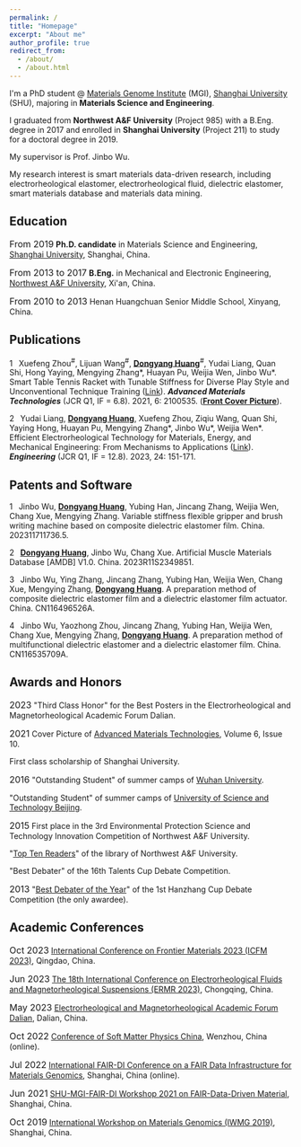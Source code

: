 ```yaml
---
permalink: /
title: "Homepage"
excerpt: "About me"
author_profile: true
redirect_from: 
  - /about/
  - /about.html
---
```


I'm a PhD student @ [Materials Genome Institute](https://mgi.shu.edu.cn/) (MGI), [Shanghai University](https://www.shu.edu.cn/) (SHU), majoring in **Materials Science and Engineering**.

I graduated from **Northwest A&F University** (Project 985) with a B.Eng. degree in 2017 and enrolled in **Shanghai University** (Project 211) to study for a doctoral degree in 2019.

My supervisor is Prof. Jinbo Wu.

My research interest is smart materials data-driven research, including electrorheological elastomer, electrorheological fluid, dielectric elastomer, smart materials database and materials data mining.




Education
------
<font size=3>From 2019</font> **Ph.D. candidate** in Materials Science and Engineering, [Shanghai University](https://www.shu.edu.cn), Shanghai, China.

<font size=3>From 2013 to 2017</font> **B.Eng.** in Mechanical and Electronic Engineering, [Northwest A&F University](https://www.nwafu.edu.cn), Xi'an, China.

<font size=3>From 2010 to 2013</font> Henan Huangchuan Senior Middle School, Xinyang, China.

Publications
------
1 &ensp;Xuefeng Zhou<sup>#</sup>, Lijuan Wang<sup>#</sup>, **<u>Dongyang Huang</u>**<sup>#</sup>, Yudai Liang, Quan Shi, Hong Yaying, Mengying Zhang\*, Huayan Pu, Weijia Wen, Jinbo Wu\*. Smart Table Tennis Racket with Tunable Stiffness for Diverse Play Style and Unconventional Technique Training ([Link](https://doi.org/10.1002/admt.202100535)). ***Advanced Materials Technologies*** (JCR Q1, IF = 6.8). 2021, 6: 2100535. (**<u>Front Cover Picture</u>**).

2 &ensp;Yudai Liang, **<u>Dongyang Huang</u>**, Xuefeng Zhou, Ziqiu Wang, Quan Shi, Yaying Hong, Huayan Pu, Mengying Zhang\*, Jinbo Wu\*, Weijia Wen\*. Efficient Electrorheological Technology for Materials, Energy, and Mechanical Engineering: From Mechanisms to Applications ([Link](https://doi.org/10.1016/j.eng.2022.01.014)). ***Engineering*** (JCR Q1, IF = 12.8). 2023, 24: 151-171.

Patents and Software
------
1 &ensp;Jinbo Wu, **<u>Dongyang Huang</u>**, Yubing Han, Jincang Zhang, Weijia Wen, Chang Xue, Mengying Zhang. Variable stiffness flexible gripper and brush writing machine based on composite dielectric elastomer film. China. 202311711736.5.

2 &ensp;**<u>Dongyang Huang</u>**, Jinbo Wu, Chang Xue. Artificial Muscle Materials Database [AMDB] V1.0. China. 2023R11S2349851.

3 &ensp;Jinbo Wu, Ying Zhang, Jincang Zhang, Yubing Han, Weijia Wen, Chang Xue, Mengying Zhang, **<u>Dongyang Huang</u>**. A preparation method of composite dielectric elastomer film and a dielectric elastomer film actuator. China. CN116496526A.

4 &ensp;Jinbo Wu, Yaozhong Zhou, Jincang Zhang, Yubing Han, Weijia Wen, Chang Xue, Mengying Zhang, **<u>Dongyang Huang</u>**. A preparation method of multifunctional dielectric elastomer and a dielectric elastomer film. China. CN116535709A.

Awards and Honors
------
<font size=3>2023</font> "Third Class Honor" for the Best Posters in the Electrorheological and Magnetorheological Academic Forum Dalian.

<font size=3>2021</font> Cover Picture of [Advanced Materials Technologies](https://onlinelibrary.wiley.com/toc/2365709x/2021/6/10), Volume 6, Issue 10. 

First class scholarship of Shanghai University.

<font size=3>2016</font> "Outstanding Student" of summer camps of [Wuhan University](https://www.whu.edu.cn/).

"Outstanding Student" of summer camps of [University of Science and Technology Beijing](https://www.ustb.edu.cn/). 

<font size=3>2015</font> First place in the 3rd Environmental Protection Science and Technology Innovation Competition of Northwest A&F University. 

"[Top Ten Readers](https://oldlib.nwsuaf.edu.cn/dzpx/283009.htm)" of the library of Northwest A&F University. 

"Best Debater" of the 16th Talents Cup Debate Competition. 

<font size=3>2013</font> "[Best Debater of the Year](https://news.nwafu.edu.cn/xstdx/fc748ac3f10b4a0fbd48e1ac2b249b7a.htm)" of the 1st Hanzhang Cup Debate Competition (the only awardee). 

Academic Conferences
------
<font size=3>Oct 2023</font> [International Conference on Frontier Materials 2023 (ICFM 2023)](http://icfm2023.org.cn/index.html), Qingdao, China. 

<font size=3>Jun 2023</font> [The 18th International Conference on Electrorheological Fluids and Magnetorheological Suspensions (ERMR 2023)](https://ermr2023.aconf.org/),  Chongqing, China. 

<font size=3>May 2023</font> [Electrorheological and Magnetorheological Academic Forum Dalian](https://cstam.org.cn/article/16778185154490368.html), Dalian, China.

<font size=3>Oct 2022</font> [Conference of Soft Matter Physics China](http://softmat2021.cpsjournals.cn/index.php?m=82), Wenzhou, China (online). 

<font size=3>Jul 2022</font> [International FAIR-DI Conference on a FAIR Data Infrastructure for Materials Genomics](https://mgi.shu.edu.cn/info/1063/3062.htm), Shanghai, China (online). 

<font size=3>Jun 2021</font> [SHU-MGI-FAIR-DI Workshop 2021 on FAIR-Data-Driven Material](https://www.fair-di.eu/events/workshop-louvain-2021/louvain-2021-home), Shanghai, China.

<font size=3>Oct 2019</font> [International Workshop on Materials Genomics (IWMG 2019)](https://mgi.shu.edu.cn/info/1063/1766.htm), Shanghai, China. 

